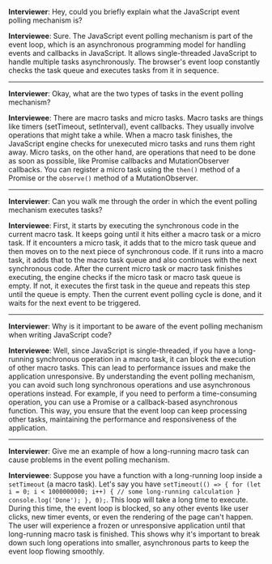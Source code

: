 **Interviewer**: Hey, could you briefly explain what the JavaScript event polling mechanism is?

**Interviewee**: Sure. The JavaScript event polling mechanism is part of the event loop, which is an asynchronous programming model for handling events and callbacks in JavaScript. It allows single-threaded JavaScript to handle multiple tasks asynchronously. The browser's event loop constantly checks the task queue and executes tasks from it in sequence.

------

**Interviewer**: Okay, what are the two types of tasks in the event polling mechanism?

**Interviewee**: There are macro tasks and micro tasks. Macro tasks are things like timers (setTimeout, setInterval), event callbacks. They usually involve operations that might take a while. When a macro task finishes, the JavaScript engine checks for unexecuted micro tasks and runs them right away. Micro tasks, on the other hand, are operations that need to be done as soon as possible, like Promise callbacks and MutationObserver callbacks. You can register a micro task using the `then()` method of a Promise or the `observe()` method of a MutationObserver.

------

**Interviewer**: Can you walk me through the order in which the event polling mechanism executes tasks?

**Interviewee**: First, it starts by executing the synchronous code in the current macro task. It keeps going until it hits either a macro task or a micro task. If it encounters a micro task, it adds that to the micro task queue and then moves on to the next piece of synchronous code. If it runs into a macro task, it adds that to the macro task queue and also continues with the next synchronous code. After the current micro task or macro task finishes executing, the engine checks if the micro task or macro task queue is empty. If not, it executes the first task in the queue and repeats this step until the queue is empty. Then the current event polling cycle is done, and it waits for the next event to be triggered.

------

**Interviewer**: Why is it important to be aware of the event polling mechanism when writing JavaScript code?

**Interviewee**: Well, since JavaScript is single-threaded, if you have a long-running synchronous operation in a macro task, it can block the execution of other macro tasks. This can lead to performance issues and make the application unresponsive. By understanding the event polling mechanism, you can avoid such long synchronous operations and use asynchronous operations instead. For example, if you need to perform a time-consuming operation, you can use a Promise or a callback-based asynchronous function. This way, you ensure that the event loop can keep processing other tasks, maintaining the performance and responsiveness of the application.

------

**Interviewer**: Give me an example of how a long-running macro task can cause problems in the event polling mechanism.

**Interviewee**: Suppose you have a function with a long-running loop inside a `setTimeout` (a macro task). Let's say you have `setTimeout(() => { for (let i = 0; i < 1000000000; i++) { // some long-running calculation } console.log('Done'); }, 0);`. This loop will take a long time to execute. During this time, the event loop is blocked, so any other events like user clicks, new timer events, or even the rendering of the page can't happen. The user will experience a frozen or unresponsive application until that long-running macro task is finished. This shows why it's important to break down such long operations into smaller, asynchronous parts to keep the event loop flowing smoothly.
